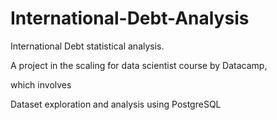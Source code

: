 # International-Debt-Analysis
International Debt statistical analysis.

A project in the scaling for data scientist course by Datacamp,

which involves

Dataset exploration and analysis using PostgreSQL
